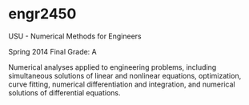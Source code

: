 # engr2450
USU - Numerical Methods for Engineers

Spring 2014
Final Grade: A

Numerical analyses applied to engineering problems, including simultaneous solutions of linear and nonlinear equations, optimization, curve fitting, numerical differentiation and integration, and numerical solutions of differential equations.
